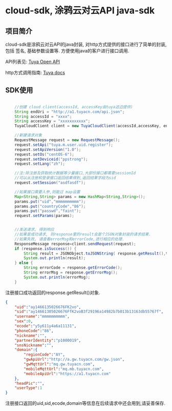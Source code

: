 # cloud-sdk, 涂鸦云对云API java-sdk


## 项目简介
cloud-sdk是涂鸦云对云API的java封装, 对http方式提供的接口进行了简单的封装,包括
签名, 基础参数设置等. 方便使用java的客户进行接口调用.

API列表见: [Tuya Open API](http://api.tuya.com/)

http方式调用指南: [Tuya docs](http://docs.tuya.com/develop/cloudapi/api/)

## SDK使用

```java

    //创建 cloud client(accessId, accessKey由tuya这边提供)
    String endUri = "http://a1.tuyacn.com/api.json";
    String accessId = "xxxx";
    String accessKey = "xxxxxxxxxxx";
    TuyaCloudClient client = new TuyaCloudClient(accessId,accessKey, endUri);

    //新建请求对象
    RequestMessage request = new RequestMessage();
    request.setApi("tuya.m.user.uid.register");
    request.setApiVersion("1.0");
    request.setOs("centOS-6");
    request.setDeviceid("ppstrong");
    request.setLang("zh");

    //注:除注册及获取统计数据等少量接口,大部份接口都需要sessionId
    //可以从注册和登录接口返回结果得到,返回结果字段为sid
    request.setSession("asdfasdf");

    //如果接口需要入参,则能过 map设置
    Map<String,String> params = new HashMap<String,String>();
    params.put("uid","mmmmmmmmmm");
    params.put("countryCode","86");
    params.put("passwd","faint");
    request.setParams(params);


    //发送请求, 得到响应
    //如果是成功请求, 则response里的result会是个JSON对象封装的请求结果.
    //如果失败, 请查看errorMsg和errorCode,进行相应的处理.
    ResponseMessage response=client.sendRequest(request);
    if (response.isSuccess()) {
        String result = JSONObject.toJSONString( response.getResult(),true);
        System.out.println(result);
    } else {
        String errorCode = response.getErrorCode();
        String errorMsg = response.getErrorMsg();
        System.out.println(errorMsg);
    }


```

注册接口成功返回的response.getResult()对象.
```json
{
	"uid":"ay1466135026676FK2vo",
	"sid":"ay14661305026676FfK2voB3f29196a14982b7b013b13163db55767f",
	"username":"mmmmmmmmmm",
	"sex":0,
	"ecode":"y5y611y4a6a11131",
	"phoneCode":"86",
	"nickname":"",
	"partnerIdentity":"p1000019",
	"snsNickname":"",
	"domain":{
		"regionCode":"AY",
		"gwApiUrl":"http://a.gw.tuyacn.com/gw.json",
		"gwMqttUrl":"mq.gw.tuyacn.com",
		"mobileMqttUrl":"mq.mb.tuyacn.com",
		"mobileApiUrl":"https://a1.tuyacn.com"
	},
	"headPic":"",
	"userType":1
}
```

注册接口返回的uid,sid,ecode,domain等信息在后续请求中还会用到,请妥善保存.
